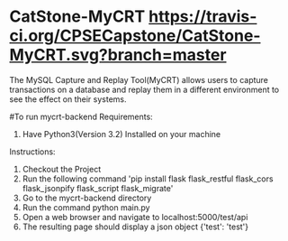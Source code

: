 # CatStone-MyCRT https://travis-ci.org/CPSECapstone/CatStone-MyCRT.svg?branch=master
The MySQL Capture and Replay Tool(MyCRT) allows users to capture transactions on a database and replay them in a different environment to see the effect on their systems.

#To run mycrt-backend
Requirements:
1. Have Python3(Version 3.2) Installed on your machine

Instructions:
1. Checkout the Project
2. Run the following command 'pip install flask flask_restful flask_cors flask_jsonpify flask_script flask_migrate'
3. Go to the mycrt-backend directory
4. Run the command python main.py
5. Open a web browser and navigate to localhost:5000/test/api
6. The resulting page should display a json object {'test': 'test'}
